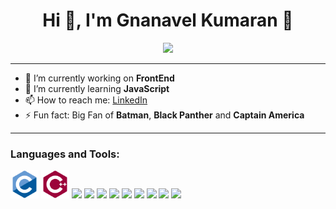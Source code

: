 <h1 align="center"> Hi 👋, I'm Gnanavel Kumaran 🙂</h1>
<p align="center"><img src="https://media.giphy.com/media/YnlDGfCxyOIYTDp86I/giphy.gif"></p>
 
-------  
- 🔭 I’m currently working on **FrontEnd**
- 🌱 I’m currently learning **JavaScript**
- 📫 How to reach me: <span><a href="https://www.linkedin.com/in/gnanavel-kumaran-g-281123176/">LinkedIn</a></span>
- ⚡ Fun fact: Big Fan of **Batman**, **Black Panther** and **Captain America** 

-------  
<h3>Languages and Tools:</h3>
<p>
  <span><img height="45" src="icons/c/c-original.svg" />
  <span><img height="45" src="icons/cplusplus/cplusplus-plain.svg" />
  <span><img height="45" src="https://devicon.dev/devicon.git/icons/css3/css3-original.svg"><span>
  <span><img height="45" src="https://devicon.dev/devicon.git/icons/git/git-original.svg"><span>
  <span><img height="45" src="https://www.vectorlogo.zone/logos/google_cloud/google_cloud-icon.svg"><span>
  <span><img height="45" src="https://devicon.dev/devicon.git/icons/html5/html5-original.svg"></span>  
  <span><img height="45" src="https://devicon.dev/devicon.git/icons/java/java-original.svg"><span>
  <span><img height="45" src="https://devicon.dev/devicon.git/icons/javascript/javascript-original.svg"><span>
  <span><img height="45" src="https://devicon.dev/devicon.git/icons/linux/linux-original.svg"><span>
  <span><img height="45" src="https://devicon.dev/devicon.git/icons/mysql/mysql-original.svg"><span>
  <span><img height="45" src="https://devicon.dev/devicon.git/icons/python/python-original.svg"><span>
</p>  
  
  
